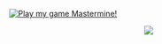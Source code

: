 [![Play my game Mastermine!](./GitHubHeader.jpg)](https://mastermine.app/)

<p align="center">
  <a href="https://github.com/adamsoutar/hitsbadge">
    <img src="https://hitsbadge.vercel.app/api/badge?id=adamsoutar-profile" />
  </a>
</p>
